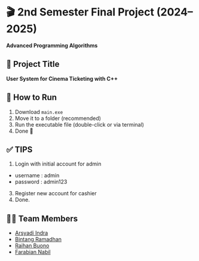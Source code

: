 # 🎬 2nd Semester Final Project (2024–2025)  
**Advanced Programming Algorithms**

## 📌 Project Title
**User System for Cinema Ticketing with C++**

## 🚀 How to Run
1. Download `main.exe`
2. Move it to a folder (recommended)
3. Run the executable file (double-click or via terminal)  
4. Done 🎉

## ✅ TIPS 
1. Login with initial account for admin
- username : admin
- password : admin123
3. Register new account for cashier
4. Done.

## 👨‍💻 Team Members
- [Arsyadi Indra](https://github.com/indraprhmbd)  
- [Bintang Ramadhan](https://github.com/TangRmdhn)  
- [Raihan Buono](https://github.com/Rai710)  
- [Farabian Nabil](https://github.com/Fronz31)
